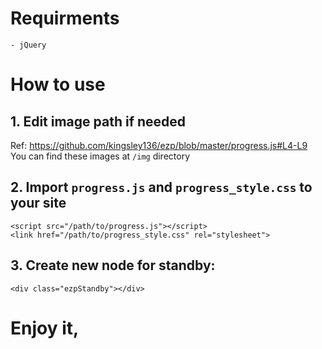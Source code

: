 # Requirments

    - jQuery

# How to use

## 1. Edit image path if needed

Ref: https://github.com/kingsley136/ezp/blob/master/progress.js#L4-L9
You can find these images at `/img` directory


## 2. Import `progress.js` and `progress_style.css` to your site

```
<script src="/path/to/progress.js"></script>
<link href="/path/to/progress_style.css" rel="stylesheet">
```

## 3. Create new node for standby:

```
<div class="ezpStandby"></div>
```

# Enjoy it,

